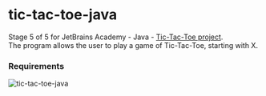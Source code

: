# tic-tac-toe-java
Stage 5 of 5 for JetBrains Academy - Java - [Tic-Tac-Toe project](https://hyperskill.org/projects/48/stages/259/implement).  
The program allows the user to play a game of Tic-Tac-Toe, starting with X.
### Requirements
![tic-tac-toe-java](https://user-images.githubusercontent.com/64429863/113494674-81f2d300-94b8-11eb-9ae0-df5ec215f1c3.jpg)
